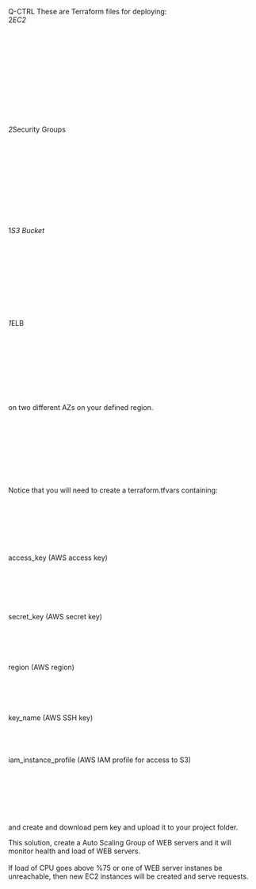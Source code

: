 Q-CTRL 
These are Terraform files for deploying:<br/>
2*EC2<br/><br/><br/><br/><br/><br/><br/><br/><br/><br/><br/><br/><br/>
2*Security Groups<br/><br/><br/><br/><br/><br/><br/><br/><br/><br/><br/><br/>
1*S3 Bucket<br/><br/><br/><br/><br/><br/><br/><br/><br/><br/><br/>
1*ELB<br/><br/><br/><br/><br/><br/><br/><br/><br/><br/>
on two different AZs on your defined region.<br/><br/><br/><br/><br/><br/><br/><br/><br/>

Notice that you will need to create a terraform.tfvars containing:<br/><br/><br/><br/><br/><br/><br/><br/>
access_key (AWS access key)<br/><br/><br/><br/><br/><br/><br/>
secret_key (AWS secret key)<br/><br/><br/><br/><br/><br/>
region (AWS region)<br/><br/><br/><br/><br/><br/>
key_name (AWS SSH key)<br/><br/><br/><br/><br/>
iam_instance_profile (AWS IAM profile for access to S3)<br/><br/><br/><br/>
<br/><br/><br/><br/>
and create and download pem key and upload it to your project folder.<br/>

This solution, create a Auto Scaling Group of WEB servers and it will monitor health and load of WEB servers. <br/><br/>
If load of CPU goes above %75 or one of WEB server instanes be unreachable, then new EC2 instances will be created and serve requests.<br/>

